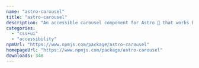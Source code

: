 ```yaml
---
name: "astro-carousel"
title: "astro-carousel"
description: "An accessible carousel component for Astro 🚀 that works by using browser navigation."
categories:
  - "css+ui"
  - "accessibility"
npmUrl: "https://www.npmjs.com/package/astro-carousel"
homepageUrl: "https://www.npmjs.com/package/astro-carousel"
downloads: 348
---
```

